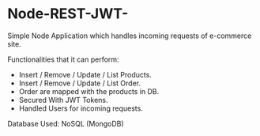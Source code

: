# Node-REST-JWT-
Simple Node Application which handles incoming requests of e-commerce site.

Functionalities that it can perform:
  - Insert / Remove / Update / List Products.
  - Insert / Remove / Update / List Order.
  - Order are mapped with the products in DB.
  - Secured With JWT Tokens.
  - Handled Users for incoming requests.

Database Used: NoSQL (MongoDB)
